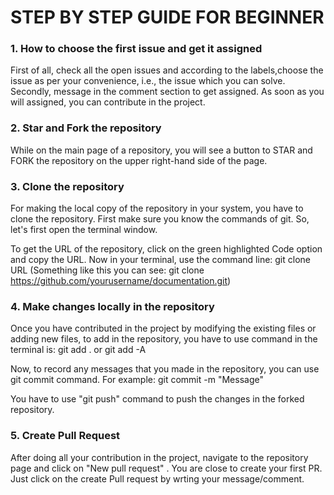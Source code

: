 # STEP BY STEP GUIDE FOR BEGINNER

### 1. How to choose the first issue and get it assigned
  First of all, check all the open issues and according to the labels,choose the issue as per your convenience, i.e., the issue which you can solve. Secondly, message in the comment section to get assigned. As soon as you will assigned, you can contribute in the project.

### 2. Star and Fork the repository
  While on the main page of a repository, you will see a button to STAR and FORK the repository on the upper right-hand side of the page.

### 3. Clone the repository
  For making the local copy of the repository in your system, you have to clone the repository. First make sure you know the commands of git. So, let's first open the terminal window.
 
To get the URL of the repository, click on the green highlighted Code option and copy the URL. Now in your terminal, use the command line: git clone URL (Something like this you can see: git clone https://github.com/yourusername/documentation.git)

### 4. Make changes locally in the repository
  Once you have contributed in the project by modifying the existing files or adding new files, to add in the repository, you have to use command in the terminal is: git add . or git add -A

Now, to record any messages that you made in the repository, you can use git commit command. For example: git commit -m "Message"

You have to use "git push" command to push the changes in the forked repository.

### 5. Create Pull Request
 After doing all your contribution in the project, navigate to the repository page and click on "New pull request" . You are close to create your first PR. Just click on the create Pull request by wrting your message/comment.